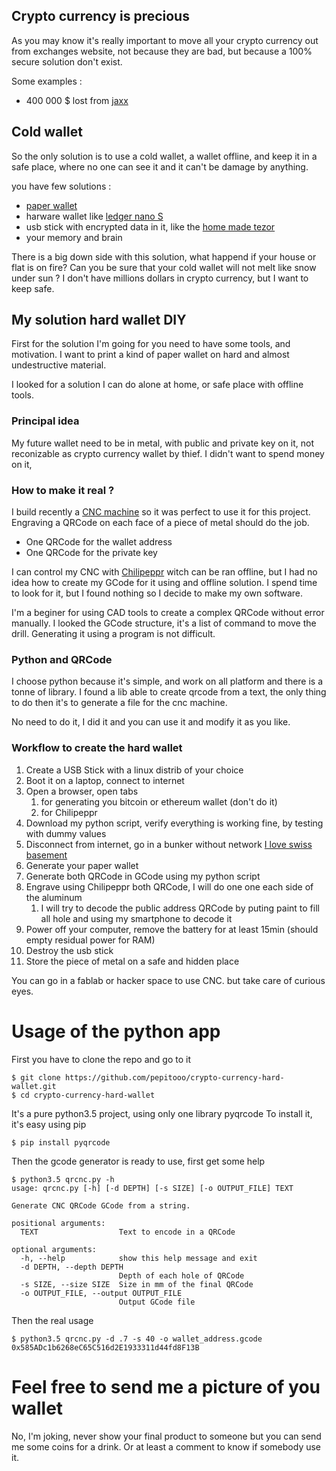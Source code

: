 ## Crypto currency is precious

As you may know it's really important to move all your crypto currency out from exchanges website, not because they are bad, but because a 100% secure solution don't exist. 

Some examples : 
- 400 000 $ lost from [jaxx](https://www.cryptocoinsnews.com/users-report-losing-400000-due-to-jaxx-wallet-vulnerability/)

## Cold wallet

So the only solution is to use a cold wallet, a wallet offline, and keep it in a safe place, where no one can see it and it can't be damage by anything.

you have few solutions :
- [paper wallet](https://www.bitaddress.org)
- harware wallet like [ledger nano S](https://www.ledgerwallet.com/products/ledger-nano-s)
- usb stick with encrypted data in it, like the [home made tezor](https://steemit.com/trezor/@furion/build-yourself-a-trezor)
- your memory and brain

There is a big down side with this solution, what happend if your house or flat is on fire? Can you be sure that your cold wallet will not melt like snow under sun ? I don't have millions dollars in crypto currency, but I want to keep safe.

## My solution hard wallet DIY

First for the solution I'm going for you need to have some tools, and motivation. I want to print a kind of paper wallet on hard and almost undestructive material.

I looked for a solution I can do alone at home, or safe place with offline tools.

### Principal idea

My future wallet need to be in metal, with public and private key on it, not reconizable as crypto currency wallet by thief.
I didn't want to spend money on it,

### How to make it real ?

I build recently a [CNC machine](https://en.wikipedia.org/wiki/Numerical_control) so it was perfect to use it for this project. Engraving a QRCode on each face of a piece of metal should do the job.

- One QRCode for the wallet address
- One QRCode for the private key

I can control my CNC with [Chilipeppr](http://chilipeppr.com/grbl) witch can be ran offline, but I had no idea how to create my GCode for it using and offline solution. I spend time to look for it, but I found nothing so I decide to make my own software.

I'm a beginer for using CAD tools to create a complex QRCode without error manually. I looked the GCode structure, it's a list of command to move the drill. Generating it using a program is not difficult.

### Python and QRCode

I choose python because it's simple, and work on all platform and there is a tonne of library. I found a lib able to create qrcode from a text, the only thing to do then it's to generate a file for the cnc machine.

No need to do it, I did it and you can use it and modify it as you like.

### Workflow to create the hard wallet

1. Create a USB Stick with a linux distrib of your choice
2. Boot it on a laptop, connect to internet
3. Open a browser, open tabs 
    1. for generating you bitcoin or ethereum wallet (don't do it)
    2. for Chilipeppr
4. Download my python script, verify everything is working fine, by testing with dummy values
5. Disconnect from internet, go in a bunker without network [I love swiss basement](https://www.swissinfo.ch/eng/prepared-for-anything_bunkers-for-all/995134)
6. Generate your paper wallet
7. Generate both QRCode in GCode using my python script
8. Engrave using Chilipeppr both QRCode, I will do one one each side of the aluminum
    1. I will try to decode the public address QRCode by puting paint to fill all hole and using my smartphone to decode it
9. Power off your computer, remove the battery for at least 15min (should empty residual power for RAM)
10. Destroy the usb stick
11. Store the piece of metal on a safe and hidden place

You can go in a fablab or hacker space to use CNC. but take care of curious eyes.

# Usage of the python app

First you have to clone the repo and go to it
```
$ git clone https://github.com/pepitooo/crypto-currency-hard-wallet.git
$ cd crypto-currency-hard-wallet
```

It's a pure python3.5 project, using only one library pyqrcode
To install it, it's easy using pip

```
$ pip install pyqrcode
```

Then the gcode generator is ready to use, first get some help

```
$ python3.5 qrcnc.py -h
usage: qrcnc.py [-h] [-d DEPTH] [-s SIZE] [-o OUTPUT_FILE] TEXT

Generate CNC QRCode GCode from a string.

positional arguments:
  TEXT                  Text to encode in a QRCode

optional arguments:
  -h, --help            show this help message and exit
  -d DEPTH, --depth DEPTH
                        Depth of each hole of QRCode
  -s SIZE, --size SIZE  Size in mm of the final QRCode
  -o OUTPUT_FILE, --output OUTPUT_FILE
                        Output GCode file
```

Then the real usage
```
$ python3.5 qrcnc.py -d .7 -s 40 -o wallet_address.gcode 0x585ADc1b6268eC65C516d2E1933311d44fd8F13B
```

# Feel free to send me a picture of you wallet

No, I'm joking, never show your final product to someone but you can send me some coins for a drink. Or at least a comment to know if somebody use it.
